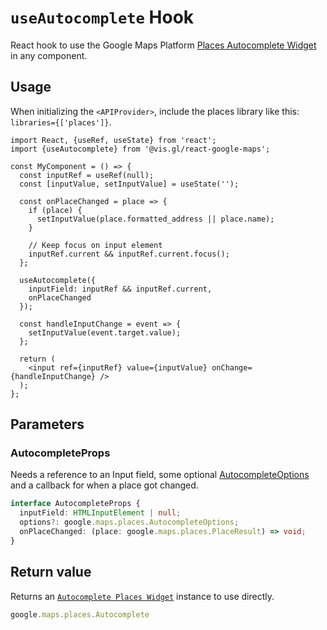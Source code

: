 # `useAutocomplete` Hook

React hook to use the Google Maps Platform [Places Autocomplete Widget](https://developers.google.com/maps/documentation/javascript/reference/places-widget) in any component.

## Usage

When initializing the `<APIProvider>`, include the places library like this: `libraries={['places']}`.

```tsx
import React, {useRef, useState} from 'react';
import {useAutocomplete} from '@vis.gl/react-google-maps';

const MyComponent = () => {
  const inputRef = useRef(null);
  const [inputValue, setInputValue] = useState('');

  const onPlaceChanged = place => {
    if (place) {
      setInputValue(place.formatted_address || place.name);
    }

    // Keep focus on input element
    inputRef.current && inputRef.current.focus();
  };

  useAutocomplete({
    inputField: inputRef && inputRef.current,
    onPlaceChanged
  });

  const handleInputChange = event => {
    setInputValue(event.target.value);
  };

  return (
    <input ref={inputRef} value={inputValue} onChange={handleInputChange} />
  );
};
```

## Parameters

### AutocompleteProps

Needs a reference to an Input field, some optional [AutocompleteOptions](https://developers.google.com/maps/documentation/javascript/reference/places-widget#AutocompleteOptions) and a callback for when a place got changed.

```TypeScript
interface AutocompleteProps {
  inputField: HTMLInputElement | null;
  options?: google.maps.places.AutocompleteOptions;
  onPlaceChanged: (place: google.maps.places.PlaceResult) => void;
}
```

## Return value

Returns an [`Autocomplete Places Widget`](https://developers.google.com/maps/documentation/javascript/reference/places-widget) instance to use directly.

```TypeScript
google.maps.places.Autocomplete
```
